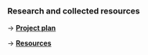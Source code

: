 ### Research and collected resources

→ [**Project plan**](https://github.com/Maximaaal/graduation/blob/main/docs/project_plan.md)

→ [**Resources**](https://github.com/Maximaaal/graduation/tree/main/docs/resources)



